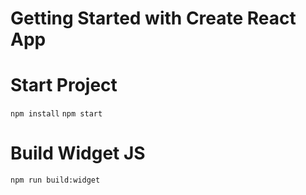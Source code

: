 # Getting Started with Create React App

# Start Project 
`npm install`
`npm start`

# Build Widget JS
`npm run build:widget`